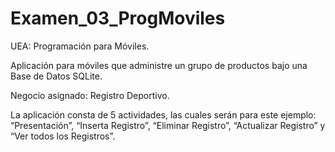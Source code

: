 # Examen_03_ProgMoviles

UEA: Programación para Móviles.

Aplicación para móviles que administre un grupo de productos bajo una Base de Datos SQLite.

Negocio asignado: Registro Deportivo.

La aplicación consta de 5 actividades, las cuales serán para este ejemplo: “Presentación”, “Inserta Registro”, “Eliminar Registro”, “Actualizar Registro” y “Ver todos los Registros”.
